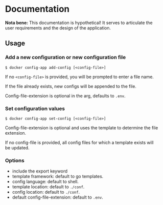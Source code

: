 # Documentation

**Nota bene:** This documentation is hypothetical! It serves to articulate the user requirements and the design of the application.

## Usage

### Add a new configuration or new configuration file
```shell
$ docker config-app add-config [<config-file>]
```

If no `<config-file>` is provided, you will be prompted to enter a file name.

If the file already exists, new configs will be appended to the file.

Config-file-extension is optional in the arg, defaults to `.env`.

### Set configuration values
```shell
$ docker config-app set-config [<config-file>]
```

Config-file-extension is optional and uses the template to determine the file extension.

If no config-file is provided, all config files for which a template exists will be updated.

### Options

* include the export keyword
* template framework: default to go templates.
* config language: default to shell.
* template location: default to `./conf`.
* config location: default to `./conf`.
* default config-file-extension: default to `.env`.
